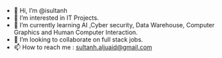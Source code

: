 - 👋 Hi, I’m @isultanh
- 👀 I’m interested in IT Projects.  
- 🌱 I’m currently learning AI ,Cyber security, Data Warehouse, Computer Graphics and Human Computer Interaction.
- 💞️ I’m looking to collaborate on full stack jobs. 
- 📫 How to reach me : sultanh.aljuaid@gmail.com

<!---
isultanh/isultanh is a ✨ special ✨ repository because its `README.md` (this file) appears on your GitHub profile.
You can click the Preview link to take a look at your changes.
--->
